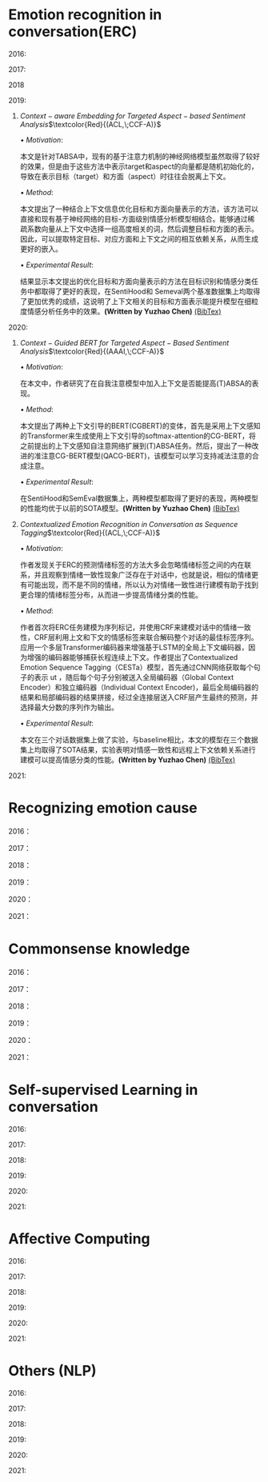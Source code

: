 # Emotion recognition in conversation(ERC)

2016:

2017:

2018

2019:

1. $Context-aware\;Embedding\;for\;Targeted\;Aspect-based\;Sentiment\;Analysis$$\textcolor{Red}{(ACL,\;CCF-A)}$

   $\bullet\;Motivation:$

      本文是针对TABSA中，现有的基于注意力机制的神经网络模型虽然取得了较好的效果，但是由于这些方法中表示target和aspect的向量都是随机初始化的，导致在表示目标（target）和方面（aspect）时往往会脱离上下文。

   $\bullet\;Method:$

      本文提出了一种结合上下文信息优化目标和方面向量表示的方法，该方法可以直接和现有基于神经网络的目标-方面级别情感分析模型相结合。能够通过稀疏系数向量从上下文中选择一组高度相关的词，然后调整目标和方面的表示。因此，可以提取特定目标、对应方面和上下文之间的相互依赖关系，从而生成更好的嵌入。

   $\bullet\;Experimental\;Result:$

      结果显示本文提出的优化目标和方面向量表示的方法在目标识别和情感分类任务中都取得了更好的表现，在SentiHood和 Semeval两个基准数据集上均取得了更加优秀的成绩，这说明了上下文相关的目标和方面表示能提升模型在细粒度情感分析任务中的效果。**(Written by Yuzhao Chen)**   [(BibTex)](https://arxiv.org/abs/1906.06945)

2020:

1. $Context-Guided\;BERT\;for\;Targeted\;Aspect-Based\;Sentiment\;Analysis$$\textcolor{Red}{(AAAI,\;CCF-A)}$

   $\bullet\;Motivation:$

      在本文中，作者研究了在自我注意模型中加入上下文是否能提高(T)ABSA的表现。

   $\bullet\;Method:$

      本文提出了两种上下文引导的BERT(CGBERT)的变体，首先是采用上下文感知的Transformer来生成使用上下文引导的softmax-attention的CG-BERT，将之前提出的上下文感知自注意网络扩展到(T)ABSA任务。然后，提出了一种改进的准注意CG-BERT模型(QACG-BERT)，该模型可以学习支持减法注意的合成注意。

   $\bullet\;Experimental\;Result:$

      在SentiHood和SemEval数据集上，两种模型都取得了更好的表现，两种模型的性能均优于以前的SOTA模型。**(Written by Yuzhao Chen)**    [(BibTex)](https://scholar.google.com.hk/scholar?hl=zh-CN&as_sdt=0%2C5&q=Context-Guided+BERT+for+Targeted+Aspect-Based+Sentiment+Analysis&btnG=)

   

2. $Contextualized\;Emotion\;Recognition\;in\;Conversation\;as\;Sequence\;Tagging$$\textcolor{Red}{(ACL,\;CCF-A)}$

   $\bullet\;Motivation:$

      作者发现关于ERC的预测情绪标签的方法大多会忽略情绪标签之间的内在联系，并且观察到情绪一致性现象广泛存在于对话中，也就是说，相似的情绪更有可能出现，而不是不同的情绪，所以认为对情绪一致性进行建模有助于找到更合理的情绪标签分布，从而进一步提高情绪分类的性能。

   $\bullet\;Method:$

      作者首次将ERC任务建模为序列标记，并使用CRF来建模对话中的情绪一致性，CRF层利用上文和下文的情感标签来联合解码整个对话的最佳标签序列。应用一个多层Transformer编码器来增强基于LSTM的全局上下文编码器，因为增强的编码器能够捕获长程连续上下文。作者提出了Contextualized Emotion Sequence Tagging（CESTa）模型，首先通过CNN网络获取每个句子的表示 ut ，随后每个句子分别被送入全局编码器（Global Context Encoder）和独立编码器（Individual Context Encoder)，最后全局编码器的结果和局部编码器的结果拼接，经过全连接层送入CRF层产生最终的预测，并选择最大分数的序列作为输出。

   $\bullet\;Experimental\;Result:$
   
      本文在三个对话数据集上做了实验，与baseline相比，本文的模型在三个数据集上均取得了SOTA结果，实验表明对情感一致性和远程上下文依赖关系进行建模可以提高情感分类的性能。**(Written by Yuzhao Chen)**   [(BibTex)](https://aclanthology.org/2020.sigdial-1.23/)

 

2021:

# Recognizing emotion cause

2016：

2017：

2018：

2019：

2020：

2021：

# Commonsense knowledge

2016：

2017：

2018：

2019：

2020：

2021：

# Self-supervised Learning in conversation

2016:

2017:

2018:

2019:

2020:

2021:

# Affective Computing

2016:

2017:

2018:

2019:

2020:

2021:

# Others (NLP)

2016:

2017:

2018:

2019:

2020:

2021:
